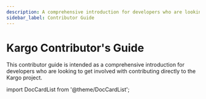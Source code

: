 ```yaml
---
description: A comprehensive introduction for developers who are looking to get involved with contributing directly to the Kargo project
sidebar_label: Contributor Guide
---
```


# Kargo Contributor's Guide

This contributor guide is intended as a comprehensive introduction for
developers who are looking to get involved with contributing directly to the
Kargo project.

import DocCardList from '@theme/DocCardList';

<DocCardList />

